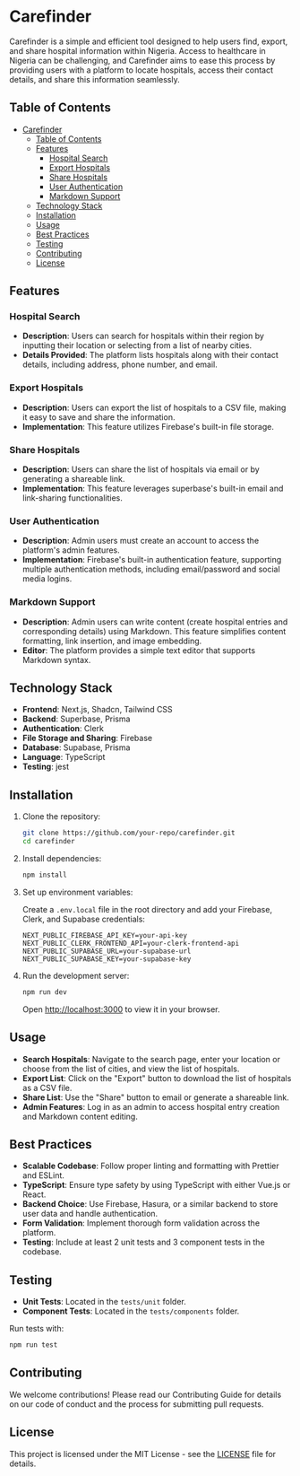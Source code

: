 # Carefinder

Carefinder is a simple and efficient tool designed to help users find, export, and share hospital information within Nigeria. Access to healthcare in Nigeria can be challenging, and Carefinder aims to ease this process by providing users with a platform to locate hospitals, access their contact details, and share this information seamlessly.

## Table of Contents

- [Carefinder](#carefinder)
  - [Table of Contents](#table-of-contents)
  - [Features](#features)
    - [Hospital Search](#hospital-search)
    - [Export Hospitals](#export-hospitals)
    - [Share Hospitals](#share-hospitals)
    - [User Authentication](#user-authentication)
    - [Markdown Support](#markdown-support)
  - [Technology Stack](#technology-stack)
  - [Installation](#installation)
  - [Usage](#usage)
  - [Best Practices](#best-practices)
  - [Testing](#testing)
  - [Contributing](#contributing)
  - [License](#license)

## Features

### Hospital Search

- **Description**: Users can search for hospitals within their region by inputting their location or selecting from a list of nearby cities.
- **Details Provided**: The platform lists hospitals along with their contact details, including address, phone number, and email.

### Export Hospitals

- **Description**: Users can export the list of hospitals to a CSV file, making it easy to save and share the information.
- **Implementation**: This feature utilizes Firebase's built-in file storage.

### Share Hospitals

- **Description**: Users can share the list of hospitals via email or by generating a shareable link.
- **Implementation**: This feature leverages superbase's built-in email and link-sharing functionalities.

### User Authentication

- **Description**: Admin users must create an account to access the platform's admin features.
- **Implementation**: Firebase's built-in authentication feature, supporting multiple authentication methods, including email/password and social media logins.

### Markdown Support

- **Description**: Admin users can write content (create hospital entries and corresponding details) using Markdown. This feature simplifies content formatting, link insertion, and image embedding.
- **Editor**: The platform provides a simple text editor that supports Markdown syntax.

## Technology Stack

- **Frontend**: Next.js, Shadcn, Tailwind CSS
- **Backend**: Superbase, Prisma
- **Authentication**: Clerk
- **File Storage and Sharing**: Firebase
- **Database**: Supabase, Prisma
- **Language**: TypeScript
- **Testing**: jest

## Installation

1. Clone the repository:

   ```bash
   git clone https://github.com/your-repo/carefinder.git
   cd carefinder
   ```

2. Install dependencies:

   ```bash
   npm install
   ```

3. Set up environment variables:

   Create a `.env.local` file in the root directory and add your Firebase, Clerk, and Supabase credentials:

   ```plaintext
   NEXT_PUBLIC_FIREBASE_API_KEY=your-api-key
   NEXT_PUBLIC_CLERK_FRONTEND_API=your-clerk-frontend-api
   NEXT_PUBLIC_SUPABASE_URL=your-supabase-url
   NEXT_PUBLIC_SUPABASE_KEY=your-supabase-key
   ```

4. Run the development server:

   ```bash
   npm run dev
   ```

   Open [http://localhost:3000](http://localhost:3000) to view it in your browser.

## Usage

- **Search Hospitals**: Navigate to the search page, enter your location or choose from the list of cities, and view the list of hospitals.
- **Export List**: Click on the "Export" button to download the list of hospitals as a CSV file.
- **Share List**: Use the "Share" button to email or generate a shareable link.
- **Admin Features**: Log in as an admin to access hospital entry creation and Markdown content editing.

## Best Practices

- **Scalable Codebase**: Follow proper linting and formatting with Prettier and ESLint.
- **TypeScript**: Ensure type safety by using TypeScript with either Vue.js or React.
- **Backend Choice**: Use Firebase, Hasura, or a similar backend to store user data and handle authentication.
- **Form Validation**: Implement thorough form validation across the platform.
- **Testing**: Include at least 2 unit tests and 3 component tests in the codebase.

## Testing

- **Unit Tests**: Located in the `tests/unit` folder.
- **Component Tests**: Located in the `tests/components` folder.

Run tests with:

```bash
npm run test
```

## Contributing

We welcome contributions! Please read our Contributing Guide for details on our code of conduct and the process for submitting pull requests.

## License

This project is licensed under the MIT License - see the [LICENSE](LICENSE) file for details.
